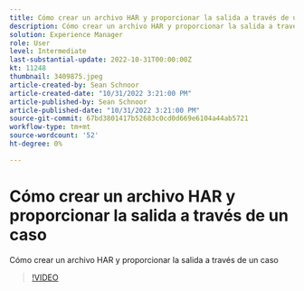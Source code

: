 ```yaml
---
title: Cómo crear un archivo HAR y proporcionar la salida a través de un caso
description: Cómo crear un archivo HAR y proporcionar la salida a través de un caso
solution: Experience Manager
role: User
level: Intermediate
last-substantial-update: 2022-10-31T00:00:00Z
kt: 11248
thumbnail: 3409875.jpeg
article-created-by: Sean Schnoor
article-created-date: "10/31/2022 3:21:00 PM"
article-published-by: Sean Schnoor
article-published-date: "10/31/2022 3:21:00 PM"
source-git-commit: 67bd3801417b52683c0cd0d669e6104a44ab5721
workflow-type: tm+mt
source-wordcount: '52'
ht-degree: 0%

---
```



# Cómo crear un archivo HAR y proporcionar la salida a través de un caso

Cómo crear un archivo HAR y proporcionar la salida a través de un caso

>[!VIDEO](https://video.tv.adobe.com/v/3409875/?quality=12&learn=on)
